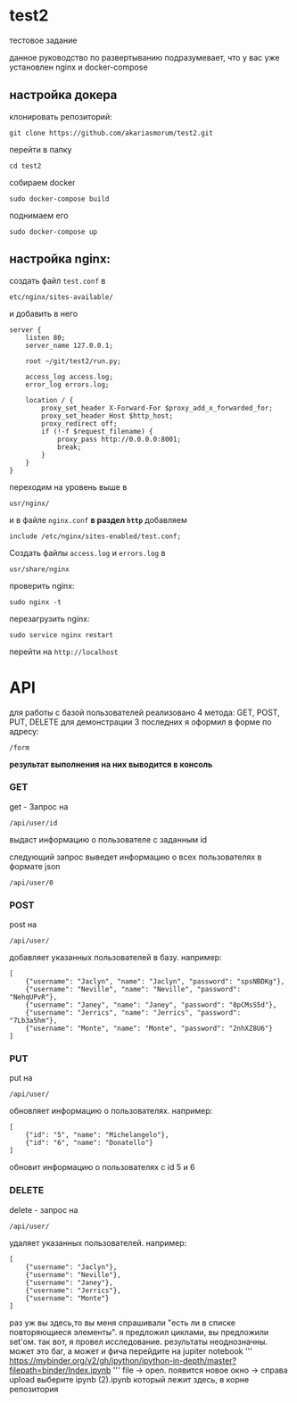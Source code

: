 # test2
тестовое задание

данное руководство по развертыванию подразумевает, что у вас уже установлен nginx и docker-compose

## настройка докера

клонировать репозиторий:
```
git clone https://github.com/akariasmorum/test2.git
```

перейти в папку
```
cd test2
```

собираем docker
```
sudo docker-compose build
```

поднимаем его
```
sudo docker-compose up
```

## настройка nginx:

создать файл `test.conf` в
```
etc/nginx/sites-available/
```

и добавить в него
```
server {
    listen 80;
    server_name 127.0.0.1;
 
    root ~/git/test2/run.py;
  
    access_log access.log;
    error_log errors.log;

    location / {
        proxy_set_header X-Forward-For $proxy_add_x_forwarded_for;
        proxy_set_header Host $http_host;
        proxy_redirect off;
        if (!-f $request_filename) {
            proxy_pass http://0.0.0.0:8001;
            break;
        }
    }
}
```
переходим на уровень выше в
```
usr/nginx/
```
и в файле `nginx.conf` **в раздел `http`** добавляем

```
include /etc/nginx/sites-enabled/test.conf;
```


Cоздать файлы `access.log` и `errors.log` в
```
usr/share/nginx
```

проверить nginx:
```
sudo nginx -t
```

перезагрузить nginx:
```
sudo service nginx restart
```

перейти на `http://localhost`


# API

для работы с базой пользователей реализовано 4 метода: GET, POST, PUT, DELETE
для демонстрации 3 последних я оформил в форме по адресу:

```
/form 
```
**результат выполнения на них выводится в консоль**

### GET
get - Запрос на 
```
/api/user/id 
```
выдаст информацию о пользователе с заданным id

следующий запрос выведет информацию о всех пользователях в формате json
```
/api/user/0 
```

### POST

post на
```
/api/user/
```
добавляет указанных пользователей в базу. например:
```
[
	{"username": "Jaclyn", "name": "Jaclyn", "password": "spsNBDKg"},
	{"username": "Neville", "name": "Neville", "password": "NehqUPvR"},
	{"username": "Janey", "name": "Janey", "password": "8pCMsS5d"},
	{"username": "Jerrics", "name": "Jerrics", "password": "7Lb3a5hm"},
	{"username": "Monte", "name": "Monte", "password": "2nhXZ8U6"}
]
```
### PUT
put на
```
/api/user/
```
обновляет информацию о пользователях. например:
```
[
	{"id": "5", "name": "Michelangelo"},
	{"id": "6", "name": "Donatello"}
]
```
обновит информацию о пользователях с id 5 и 6

### DELETE
delete - запрос на 
```
/api/user/
```
удаляет указанных пользователей. например:
```
[
	{"username": "Jaclyn"},
	{"username": "Neville"},
	{"username": "Janey"},
	{"username": "Jerrics"},
	{"username": "Monte"}
]
```

раз уж вы здесь,то вы меня спрашивали "есть ли в списке повторяющиеся элементы". я предложил циклами, вы предложили set'ом.
так вот, я провел исследование. результаты неоднозначны. может это баг, а может и фича
перейдите на jupiter notebook
'''
https://mybinder.org/v2/gh/ipython/ipython-in-depth/master?filepath=binder/Index.ipynb
'''
file -> open. появится новое окно -> справа upload
выберите ipynb (2).ipynb  который лежит здесь, в корне репозитория
